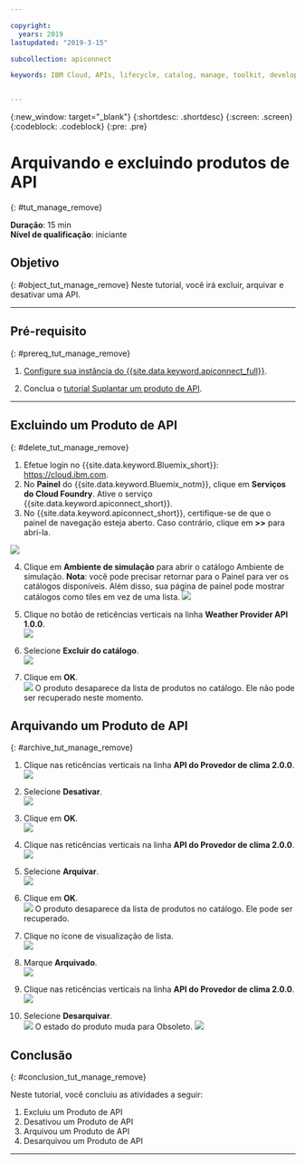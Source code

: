 ```yaml
---

copyright:
  years: 2019
lastupdated: "2019-3-15"

subcollection: apiconnect

keywords: IBM Cloud, APIs, lifecycle, catalog, manage, toolkit, develop, dev portal, tutorial


---
```


{:new_window: target="_blank"}
{:shortdesc: .shortdesc}
{:screen: .screen}
{:codeblock: .codeblock}
{:pre: .pre}

# Arquivando e excluindo produtos de API
{: #tut_manage_remove}

**Duração**: 15 min  
**Nível de qualificação**: iniciante 

## Objetivo
{: #object_tut_manage_remove}
Neste tutorial, você irá excluir, arquivar e desativar uma API.

---
## Pré-requisito
{: #prereq_tut_manage_remove}

1. [Configure sua instância do {{site.data.keyword.apiconnect_full}}](/docs/services/apiconnect/tutorials?topic=apiconnect-tut_prereq_set_up_apic_instance).

2. Conclua o [tutorial Suplantar um produto de API](/docs/services/apiconnect/tutorials?topic=apiconnect-tut_manage_supercede).

---

## Excluindo um Produto de API
{: #delete_tut_manage_remove}

1. Efetue login no {{site.data.keyword.Bluemix_short}}: https://cloud.ibm.com.
2. No **Painel** do {{site.data.keyword.Bluemix_notm}}, clique em **Serviços do Cloud Foundry**. Ative o serviço {{site.data.keyword.apiconnect_short}}. 
3. No {{site.data.keyword.apiconnect_short}}, certifique-se de que o painel de navegação esteja aberto. Caso contrário, clique em **>>** para abri-la.  

  ![](images/cloud-apic-dashboard.png)

4. Clique em **Ambiente de simulação** para abrir o catálogo Ambiente de simulação. **Nota**: você pode precisar retornar para o Painel para ver os catálogos disponíveis. Além disso, sua página de painel pode mostrar catálogos como tiles em vez de uma lista.
![](images/del-sandbox-list.png)

5. Clique no botão de reticências verticais na linha **Weather Provider API 1.0.0**.  
![](images/del-prod-list1.png)

6. Selecione **Excluir do catálogo**.  
![](images/del-del-from-cat.png)

7. Clique em **OK**.  
![](images/del-del-dialog.png)
    O produto desaparece da lista de produtos no catálogo. Ele não pode ser recuperado neste momento.


## Arquivando um Produto de API
{: #archive_tut_manage_remove}

1. Clique nas reticências verticais na linha **API do Provedor de clima 2.0.0**.  
![](images/del-prod-list2.png)

2. Selecione **Desativar**.  
![](images/del-select-retire.png)

3. Clique em **OK**.  
![](images/del-retire-dialog.png)

4. Clique nas reticências verticais na linha **API do Provedor de clima 2.0.0**.  
![](images/del-prod-list3.png)

5. Selecione **Arquivar**.  
![](images/del-select-archive.png)

6. Clique em **OK**.  
![](images/del-archive-dialog.png)
    O produto desaparece da lista de produtos no catálogo. Ele pode ser recuperado.

7. Clique no ícone de visualização de lista.  
![](images/del-prod-list4.png)

8. Marque **Arquivado**.  
![](images/del-view-archived.png)

9. Clique nas reticências verticais na linha **API do Provedor de clima 2.0.0**.  
![](images/del-prod-list5.png)

10. Selecione **Desarquivar**.  
![](images/del-unarchive.png)
    O estado do produto muda para Obsoleto.
    ![](images/del-prod-list6.png)

 
 
## Conclusão
{: #conclusion_tut_manage_remove}

Neste tutorial, você concluiu as atividades a seguir:

1. Excluiu um Produto de API
2. Desativou um Produto de API
3. Arquivou um Produto de API
4. Desarquivou um Produto de API

---












